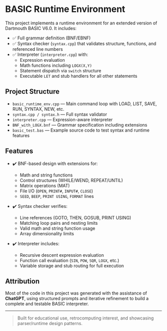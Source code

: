 # BASIC Runtime Environment

This project implements a runtime environment for an extended version of Dartmouth BASIC V6.0. It includes:

- ✅ Full grammar definition (BNF/EBNF)
- ✅ Syntax checker (`syntax.cpp`) that validates structure, functions, and referenced line numbers
- ✅ Interpreter (`interpreter.cpp`) with:
  - Expression evaluation
  - Math functions including `LOGX(X,Y)`
  - Statement dispatch via `switch` structure
  - Executable `LET` and stub handlers for all other statements

## Project Structure

- `basic_runtime_env.cpp` — Main command loop with LOAD, LIST, SAVE, RUN, SYNTAX, NEW, etc.
- `syntax.cpp / syntax.h` — Full syntax validator
- `interpreter.cpp` — Expression-aware interpreter
- `BNF_with_LOGX.bnf` — Grammar specification including extensions
- `basic_test.bas` — Example source code to test syntax and runtime features

## Features

- ✔️ BNF-based design with extensions for:
  - Math and string functions
  - Control structures (WHILE/WEND, REPEAT/UNTIL)
  - Matrix operations (MAT)
  - File I/O (`OPEN`, `PRINT#`, `INPUT#`, `CLOSE`)
  - `SEED`, `BEEP`, `PRINT USING`, `FORMAT` lines

- ✔️ Syntax checker verifies:
  - Line references (GOTO, THEN, GOSUB, PRINT USING)
  - Matching loop pairs and nesting limits
  - Valid math and string function usage
  - Array dimensionality limits

- ✔️ Interpreter includes:
  - Recursive descent expression evaluation
  - Function call evaluation (`SIN`, `POW`, `SQR`, `LOGX`, etc.)
  - Variable storage and stub routing for full execution

## Attribution

Most of the code in this project was generated with the assistance of **ChatGPT**, using structured prompts and iterative refinement to build a complete and testable BASIC interpreter.

---

> Built for educational use, retrocomputing interest, and showcasing parser/runtime design patterns.
